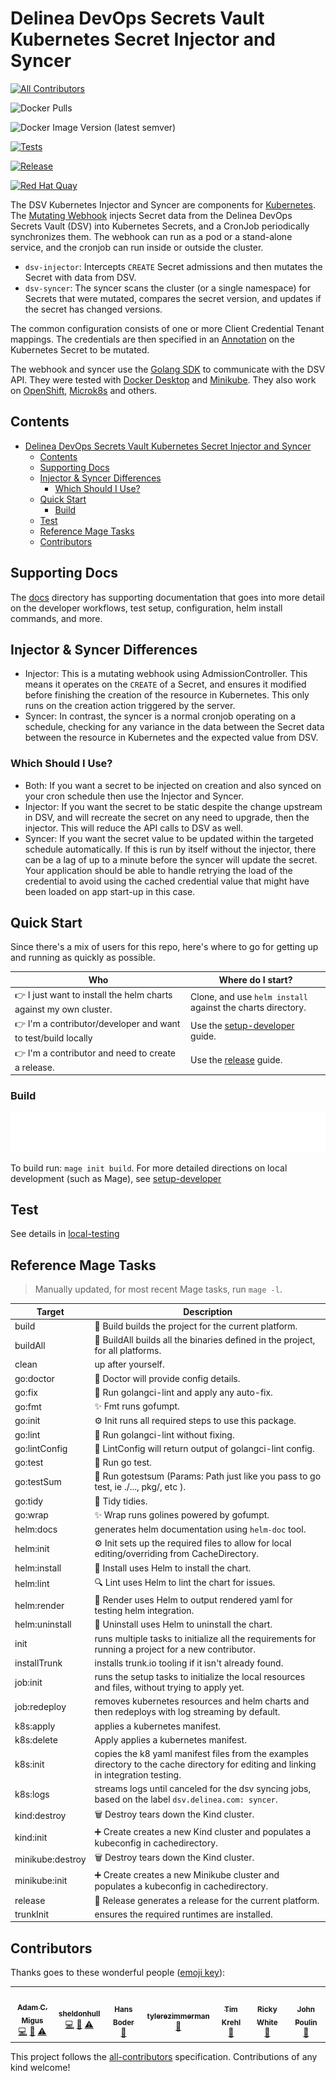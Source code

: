 # Delinea DevOps Secrets Vault Kubernetes Secret Injector and Syncer

<!-- ALL-CONTRIBUTORS-BADGE:START - Do not remove or modify this section -->

[![All Contributors](https://img.shields.io/badge/all_contributors-7-orange.svg?style=flat-square)](#contributors)

<!-- ALL-CONTRIBUTORS-BADGE:END -->

![Docker Pulls](https://img.shields.io/docker/pulls/delineaxpm/dsv-k8s?style=for-the-badge)

![Docker Image Version (latest semver)](https://img.shields.io/docker/v/delineaxpm/dsv-k8s?style=for-the-badge)

[![Tests](https://github.com/DelineaXPM/dsv-k8s/actions/workflows/test.yml/badge.svg)](https://github.com/DelineaXPM/dsv-k8s/actions/workflows/test.yml)

[![Release](https://github.com/DelineaXPM/dsv-k8s/actions/workflows/release.yml/badge.svg)](https://github.com/DelineaXPM/dsv-k8s/actions/workflows/release.yml)

[![Red Hat Quay](https://quay.io/repository/delinea/dsv-k8s/status 'Red Hat Quay')](https://quay.io/repository/delinea/dsv-k8s)

The DSV Kubernetes Injector and Syncer are components for [Kubernetes][kubernetes].
The [Mutating Webhook][mutating-webhook] injects Secret data from the Delinea DevOps Secrets Vault (DSV) into Kubernetes Secrets, and a CronJob periodically synchronizes them.
The webhook can run as a pod or a stand-alone service, and the cronjob can run inside or outside the cluster.

- `dsv-injector`: Intercepts `CREATE` Secret admissions and then mutates the Secret with data from DSV.
- `dsv-syncer`: The syncer scans the cluster (or a single namespace) for Secrets that were mutated, compares the secret version, and updates if the secret has changed versions.

The common configuration consists of one or more Client Credential Tenant mappings.
The credentials are then specified in an [Annotation][annotation] on the Kubernetes Secret to be mutated.

The webhook and syncer use the [Golang SDK][dsv-go-sdk] to communicate with the DSV API.
They were tested with [Docker Desktop][docker-desktop] and [Minikube][minikube].
They also work on [OpenShift][openshift], [Microk8s][microk8s] and others.

## Contents

- [Delinea DevOps Secrets Vault Kubernetes Secret Injector and Syncer](#delinea-devops-secrets-vault-kubernetes-secret-injector-and-syncer)
  - [Contents](#contents)
  - [Supporting Docs](#supporting-docs)
  - [Injector \& Syncer Differences](#injector--syncer-differences)
    - [Which Should I Use?](#which-should-i-use)
  - [Quick Start](#quick-start)
    - [Build](#build)
  - [Test](#test)
  - [Reference Mage Tasks](#reference-mage-tasks)
  - [Contributors](#contributors)

## Supporting Docs

The [docs](docs/) directory has supporting documentation that goes into more detail on the developer workflows, test setup, configuration, helm install commands, and more.

## Injector & Syncer Differences

- Injector: This is a mutating webhook using AdmissionController.
  This means it operates on the `CREATE` of a Secret, and ensures it modified before finishing the creation of the resource in Kubernetes.
  This only runs on the creation action triggered by the server.
- Syncer: In contrast, the syncer is a normal cronjob operating on a schedule, checking for any variance in the data
  between the Secret data between the resource in Kubernetes and the expected value from DSV.

### Which Should I Use?

- Both: If you want a secret to be injected on creation and also synced on your cron schedule then use the Injector and Syncer.
- Injector: If you want the secret to be static despite the change upstream in DSV, and will recreate the secret on any need to upgrade, then the injector.
  This will reduce the API calls to DSV as well.
- Syncer: If you want the secret value to be updated within the targeted schedule automatically.
  If this is run by itself without the injector, there can be a lag of up to a minute before the syncer will update the secret.
  Your application should be able to handle retrying the load of the credential to avoid using the cached credential value that might have been loaded on app start-up in this case.

## Quick Start

Since there's a mix of users for this repo, here's where to go for getting up and running as quickly as possible.

| Who                                                               | Where do I start?                                           |
| ----------------------------------------------------------------- | ----------------------------------------------------------- |
| 👉 I just want to install the helm charts against my own cluster. | Clone, and use `helm install` against the charts directory. |
| 👉 I'm a contributor/developer and want to test/build locally     | Use the [setup-developer](docs/setup-developer.md) guide.   |
| 👉 I'm a contributor and need to create a release.                | Use the [release](docs/release.md) guide.                   |

### Build

<img src="docs/assets/random-dont-need-to-install.svg">

To build run: `mage init build`.
For more detailed directions on local development (such as Mage), see [setup-developer](docs/setup-developer.md)

## Test

See details in [local-testing](docs/local-testing.md)

## Reference Mage Tasks

> Manually updated, for most recent Mage tasks, run `mage -l`.

| Target           | Description                                                                                                                          |
| ---------------- | ------------------------------------------------------------------------------------------------------------------------------------ |
| build            | 🔨 Build builds the project for the current platform.                                                                                |
| buildAll         | 🔨 BuildAll builds all the binaries defined in the project, for all platforms.                                                       |
| clean            | up after yourself.                                                                                                                   |
| go:doctor        | 🏥 Doctor will provide config details.                                                                                               |
| go:fix           | 🔎 Run golangci-lint and apply any auto-fix.                                                                                         |
| go:fmt           | ✨ Fmt runs gofumpt.                                                                                                                 |
| go:init          | ⚙️ Init runs all required steps to use this package.                                                                                 |
| go:lint          | 🔎 Run golangci-lint without fixing.                                                                                                 |
| go:lintConfig    | 🏥 LintConfig will return output of golangci-lint config.                                                                            |
| go:test          | 🧪 Run go test.                                                                                                                      |
| go:testSum       | 🧪 Run gotestsum (Params: Path just like you pass to go test, ie ./..., pkg/, etc ).                                                 |
| go:tidy          | 🧹 Tidy tidies.                                                                                                                      |
| go:wrap          | ✨ Wrap runs golines powered by gofumpt.                                                                                             |
| helm:docs        | generates helm documentation using `helm-doc` tool.                                                                                  |
| helm:init        | ⚙️ Init sets up the required files to allow for local editing/overriding from CacheDirectory.                                        |
| helm:install     | 🚀 Install uses Helm to install the chart.                                                                                           |
| helm:lint        | 🔍 Lint uses Helm to lint the chart for issues.                                                                                      |
| helm:render      | 💾 Render uses Helm to output rendered yaml for testing helm integration.                                                            |
| helm:uninstall   | 🚀 Uninstall uses Helm to uninstall the chart.                                                                                       |
| init             | runs multiple tasks to initialize all the requirements for running a project for a new contributor.                                  |
| installTrunk     | installs trunk.io tooling if it isn't already found.                                                                                 |
| job:init         | runs the setup tasks to initialize the local resources and files, without trying to apply yet.                                       |
| job:redeploy     | removes kubernetes resources and helm charts and then redeploys with log streaming by default.                                       |
| k8s:apply        | applies a kubernetes manifest.                                                                                                       |
| k8s:delete       | Apply applies a kubernetes manifest.                                                                                                 |
| k8s:init         | copies the k8 yaml manifest files from the examples directory to the cache directory for editing and linking in integration testing. |
| k8s:logs         | streams logs until canceled for the dsv syncing jobs, based on the label `dsv.delinea.com: syncer`.                                  |
| kind:destroy     | 🗑️ Destroy tears down the Kind cluster.                                                                                              |
| kind:init        | ➕ Create creates a new Kind cluster and populates a kubeconfig in cachedirectory.                                                   |
| minikube:destroy | 🗑️ Destroy tears down the Kind cluster.                                                                                              |
| minikube:init    | ➕ Create creates a new Minikube cluster and populates a kubeconfig in cachedirectory.                                               |
| release          | 🔨 Release generates a release for the current platform.                                                                             |
| trunkInit        | ensures the required runtimes are installed.                                                                                         |

## Contributors

Thanks goes to these wonderful people ([emoji key](https://allcontributors.org/docs/en/emoji-key)):

<!-- ALL-CONTRIBUTORS-LIST:START - Do not remove or modify this section -->
<!-- prettier-ignore-start -->
<!-- markdownlint-disable -->
<table>
  <tbody>
    <tr>
      <td align="center"><a href="https://mig.us/adam"><img src="https://avatars.githubusercontent.com/u/119477?v=4?s=100" width="100px;" alt=""/><br /><sub><b>Adam C.
Migus</b></sub></a><br /><a href="https://github.com/DelineaXPM/dsv-k8s/commits?author=amigus" title="Code">💻</a> <a href="https://github.com/DelineaXPM/dsv-k8s/commits?author=amigus" title="Documentation">📖</a> <a href="https://github.com/DelineaXPM/dsv-k8s/commits?author=amigus" title="Tests">⚠️</a></td>
      <td align="center"><a href="https://www.sheldonhull.com"><img src="https://avatars.githubusercontent.com/u/3526320?v=4?s=100" width="100px;" alt=""/><br /><sub><b>sheldonhull</b></sub></a><br /><a href="https://github.com/DelineaXPM/dsv-k8s/commits?author=sheldonhull" title="Code">💻</a> <a href="https://github.com/DelineaXPM/dsv-k8s/commits?author=sheldonhull" title="Documentation">📖</a> <a href="https://github.com/DelineaXPM/dsv-k8s/commits?author=sheldonhull" title="Tests">⚠️</a></td>
      <td align="center"><a href="https://github.com/hansboder"><img src="https://avatars.githubusercontent.com/u/36736535?v=4?s=100" width="100px;" alt=""/><br /><sub><b>Hans Boder</b></sub></a><br /><a href="https://github.com/DelineaXPM/dsv-k8s/issues?q=author%3Ahansboder" title="Bug reports">🐛</a></td>
      <td align="center"><a href="https://github.com/tylerezimmerman"><img src="https://avatars.githubusercontent.com/u/100804646?v=4?s=100" width="100px;" alt=""/><br /><sub><b>tylerezimmerman</b></sub></a><br /><a href="#maintenance-tylerezimmerman" title="Maintenance">🚧</a></td>
      <td align="center"><a href="https://github.com/delineaKrehl"><img src="https://avatars.githubusercontent.com/u/105234788?v=4?s=100" width="100px;" alt=""/><br /><sub><b>Tim Krehl</b></sub></a><br /><a href="#maintenance-delineaKrehl" title="Maintenance">🚧</a></td>
      <td align="center"><a href="http://endlesstrax.com"><img src="https://avatars.githubusercontent.com/u/17141891?v=4?s=100" width="100px;" alt=""/><br /><sub><b>Ricky White</b></sub></a><br /><a href="#maintenance-EndlessTrax" title="Maintenance">🚧</a></td>
      <td align="center"><a href="https://github.com/forced-request"><img src="https://avatars.githubusercontent.com/u/961246?v=4?s=100" width="100px;" alt=""/><br /><sub><b>John Poulin</b></sub></a><br /><a href="#maintenance-forced-request" title="Maintenance">🚧</a></td>
    </tr>
  </tbody>
</table>

<!-- markdownlint-restore -->
<!-- prettier-ignore-end -->

<!-- ALL-CONTRIBUTORS-LIST:END -->

This project follows the [all-contributors](https://github.com/all-contributors/all-contributors) specification.
Contributions of any kind welcome!

[kubernetes]: https://kubernetes.io/
[mutating-webhook]: https://kubernetes.io/docs/reference/access-authn-authz/extensible-admission-controllers/#admission-webhooks
[annotation]: https://kubernetes.io/docs/concepts/overview/working-with-objects/annotations/
[dsv-go-sdk]: https://github.com/DelineaXPM/dsv-sdk-go
[docker-desktop]: https://www.docker.com/products/docker-desktop/
[minikube]: https://minikube.sigs.k8s.io/
[openshift]: https://www.redhat.com/en/technologies/cloud-computing/openshift
[microk8s]: https://microk8s.io/
